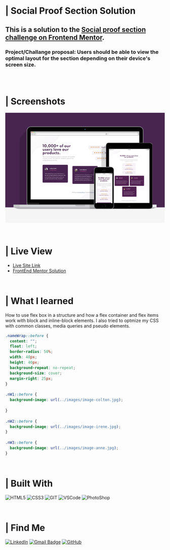 # | Social Proof Section Solution
## This is a solution to the [Social proof section challenge on Frontend Mentor](https://www.frontendmentor.io/challenges/social-proof-section-6e0qTv_bA). 
### Project/Challange proposal: Users should be able to view the optimal layout for the section depending on their device's screen size.

<br><br>

# | Screenshots
![](./images/screenshot/screenshot.png)

<br>

# | Live View
- [Live Site Link](https://flex-social-proof-fm.netlify.app)
- [FrontEnd Mentor Solution](https://www.frontendmentor.io/solutions/social-proof-section-using-html5-and-css3-flex-box-_xzcRBj1V)

<br>

# | What I learned
How to use flex box in a structure and how a flex container and flex items work with block and inline-block elements. I also tried to optmize my CSS with common classes, media queries and pseudo elements.

~~~css
.nameWrap::before {
  content: "";
  float: left;
  border-radius: 50%;
  width: 40px;
  height: 40px;
  background-repeat: no-repeat;
  background-size: cover;
  margin-right: 25px;
}

.nW1::before {
  background-image: url(../images/image-colton.jpg);

}

.nW2::before {
  background-image: url(../images/image-irene.jpg);
}

.nW3::before {
  background-image: url(../images/image-anne.jpg);
}
~~~

<br>

# | Built With
 <img src="https://img.shields.io/badge/HTML5-E34F26?style=for-the-badge&logo=html5&logoColor=white" alt="HTML5"> <img src="https://img.shields.io/badge/CSS3-1572B6?style=for-the-badge&logo=css3&logoColor=white" ALT="CSS3"> <img src="https://img.shields.io/badge/Git-F05032?style=for-the-badge&logo=git&logoColor=white" alt="GIT"> <img src="https://img.shields.io/badge/Visual_Studio_Code-0078D4?style=for-the-badge&logo=visual%20studio%20code&logoColor=white" alt="VSCode"> <img src="https://img.shields.io/badge/Adobe%20Photoshop-31A8FF?style=for-the-badge&logo=Adobe%20Photoshop&logoColor=black" alt="PhotoShop">

<br>

# | Find Me
[![LinkedIn](https://img.shields.io/badge/LinkedIn-0077B5?style=for-the-badge&logo=linkedin&logoColor=white)](https://www.linkedin.com/in/guilherme-ferreira-6841b023/) [![Gmail Badge](https://img.shields.io/badge/-guilhermerera@gmail.com-f24f4f?style=flat-square&logo=Gmail&logoColor=white&link=mailto:guilhermerera@gmail.com)](mailto:guilhermerera@gmail.com) [![GitHub](https://img.shields.io/github/followers/guilhermerera.svg?style=social&label=Follow&maxAge=2592000)](https://github.com/guilhermerera)
